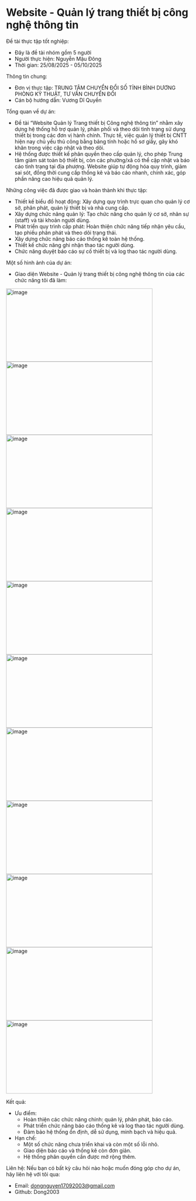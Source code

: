 # Website - Quản lý trang thiết bị công nghệ thông tin
Đề tài thực tập tốt nghiệp:
  - Đây là đề tài nhóm gồm 5 người
  - Người thực hiện: Nguyễn Mậu Đông
  - Thời gian: 25/08/2025 - 05/10/2025

Thông tin chung:
  - Đơn vị thực tập: TRUNG TÂM CHUYỂN ĐỔI SỐ TỈNH BÌNH DƯƠNG PHÒNG KỸ THUẬT, TƯ VẤN CHUYỂN ĐỔI
  - Cán bộ hướng dẫn: Vương Dĩ Quyền

Tổng quan về dự án:
- Đề tài “Website Quản lý Trang thiết bị Công nghệ thông tin” nhằm xây dựng hệ thống hỗ trợ quản lý, phân phối và theo dõi tình trạng sử dụng thiết bị trong các đơn vị hành chính. Thực tế, việc quản lý thiết bị CNTT hiện nay chủ yếu thủ công bằng bảng tính hoặc hồ sơ giấy, gây khó khăn trong việc cập nhật và theo dõi.
- Hệ thống được thiết kế phân quyền theo cấp quản lý, cho phép Trung tâm giám sát toàn bộ thiết bị, còn các phường/xã có thể cập nhật và báo cáo tình trạng tại địa phương. Website giúp tự động hóa quy trình, giảm sai sót, đồng thời cung cấp thống kê và báo cáo nhanh, chính xác, góp phần nâng cao hiệu quả quản lý.

Những công việc đã được giao và hoàn thành khi thực tập:
  - Thiết kế biểu đồ hoạt động: Xây dựng quy trình trực quan cho quản lý cơ sở, phân phát, quản lý thiết bị và nhà cung cấp.
  - Xây dựng chức năng quản lý: Tạo chức năng cho quản lý cơ sở, nhân sự (staff) và tài khoản người dùng.
  - Phát triển quy trình cấp phát: Hoàn thiện chức năng tiếp nhận yêu cầu, tạo phiếu phân phát và theo dõi trạng thái.
  - Xây dựng chức năng báo cáo thống kê toàn hệ thống.
  - Thiết kế chức năng ghi nhận thao tác người dùng.
  - Chức năng duyệt báo cáo sự cố thiết bị và log thao tác người dùng.

Một số hình ảnh của dự án:
  - Giao diện Website - Quản lý trang thiết bị công nghệ thông tin của các chức năng tôi đã làm:

<img width="400" height="200" alt="image" src="https://github.com/user-attachments/assets/4ef378ff-2c44-4982-9706-ecaaf179b0cd" />
<img width="400" height="200" alt="image" src="https://github.com/user-attachments/assets/40d2860e-160c-4aca-98ea-7079fe73498c" />
<img width="400" height="200" alt="image" src="https://github.com/user-attachments/assets/265731d1-0a66-4e33-9d7b-aee68694ea40" />
<img width="400" height="200" alt="image" src="https://github.com/user-attachments/assets/05692126-e6a0-41e1-81fd-820ab79a4ab2" />
<img width="400" height="200" alt="image" src="https://github.com/user-attachments/assets/f1ba2ca2-a4b4-42bc-b9c4-3df75f79b4dc" />
<img width="400" height="200" alt="image" src="https://github.com/user-attachments/assets/6c68cf21-0fe1-4dea-b077-4ce03479f82a" />
<img width="400" height="200" alt="image" src="https://github.com/user-attachments/assets/f36391f2-f494-4885-8e77-902740b147d2" />
<img width="400" height="200" alt="image" src="https://github.com/user-attachments/assets/c1f19a65-d2cf-454c-926a-b2aac619028e" />
<img width="400" height="200" alt="image" src="https://github.com/user-attachments/assets/5d321fd1-b310-4d5f-9e38-59bee677e100" />
<img width="400" height="200" alt="image" src="https://github.com/user-attachments/assets/d7f6f6ea-7d25-42a4-87fe-844421a6e858" />
<img width="400" height="200" alt="image" src="https://github.com/user-attachments/assets/a2794ad9-6a09-4e4a-9e49-7d446796399d" />

Kết quả:
- Ưu điểm:
    - Hoàn thiện các chức năng chính: quản lý, phân phát, báo cáo.
    - Phát triển chức năng báo cáo thống kê và log thao tác người dùng.
    - Đảm bảo hệ thống ổn định, dễ sử dụng, minh bạch và hiệu quả.
- Hạn chế:
    - Một số chức năng chưa triển khai và còn một số lỗi nhỏ.
    - Giao diện báo cáo và thống kê còn đơn giản.
    - Hệ thống phân quyền cần được mở rộng thêm.
      
Liên hệ: 
Nếu bạn có bất kỳ câu hỏi nào hoặc muốn đóng góp cho dự án, hãy liên hệ với tôi qua:
- Email: dongnguyen17092003@gmail.com
- Github: Dong2003










